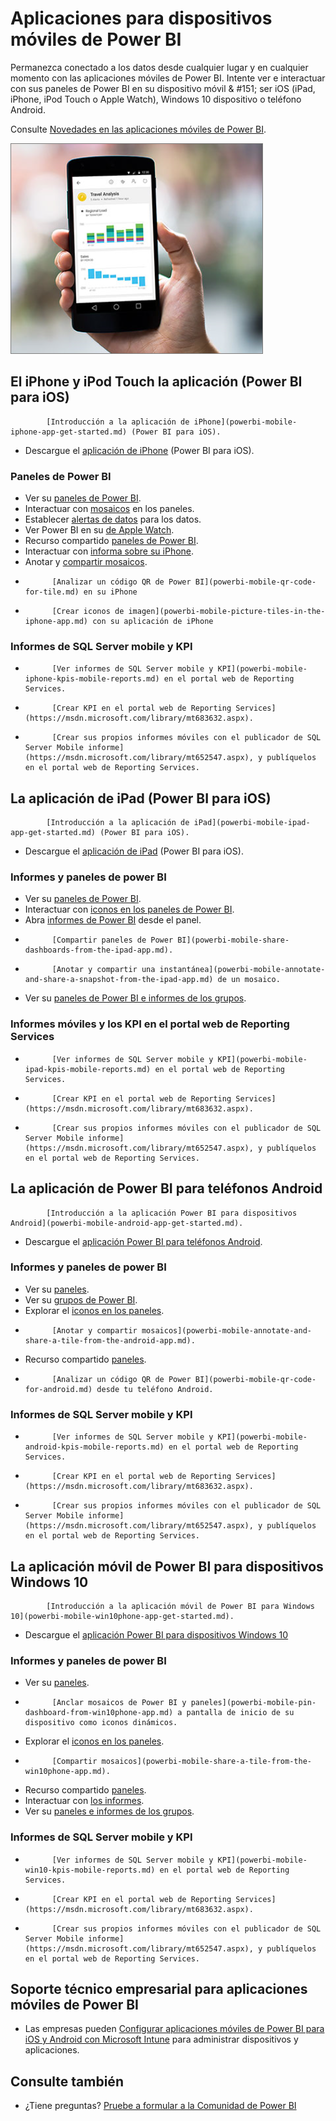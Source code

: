 <properties
   pageTitle="Aplicaciones para dispositivos móviles de Power BI"
   description="El mantener aplicaciones móviles de Power BI conectado a los datos en cualquier lugar, en cualquier momento. Ver informes y paneles de Power BI en tu dispositivo móvil. "
   services="powerbi"
   documentationCenter=""
   authors="maggiesMSFT"
   manager="mblythe"
   backup=""
   editor=""
   tags=""
   qualityFocus="no"
   qualityDate=""/>

<tags
   ms.service="powerbi"
   ms.devlang="NA"
   ms.topic="get-started-article"
   ms.tgt_pltfrm="NA"
   ms.workload="powerbi"
   ms.date="09/26/2016"
   ms.author="maggies"/>

# Aplicaciones para dispositivos móviles de Power BI  

Permanezca conectado a los datos desde cualquier lugar y en cualquier momento con las aplicaciones móviles de Power BI. Intente ver e interactuar con sus paneles de Power BI en su dispositivo móvil & #151; ser iOS (iPad, iPhone, iPod Touch o Apple Watch), Windows 10 dispositivo o teléfono Android.

Consulte [Novedades en las aplicaciones móviles de Power BI](powerbi-mobile-whats-new-in-the-mobile-apps.md).

![](media/powerbi-powerbi-apps-for-mobile-devices/pbi_phone_photo_crop2.png)


## El iPhone y iPod Touch la aplicación (Power BI para iOS)

            [Introducción a la aplicación de iPhone](powerbi-mobile-iphone-app-get-started.md) (Power BI para iOS).

-   Descargue el [aplicación de iPhone](http://go.microsoft.com/fwlink/?LinkId=522062) (Power BI para iOS).

### Paneles de Power BI

-   Ver su [paneles de Power BI](powerbi-mobile-dashboards-in-the-iphone-app.md).
-   Interactuar con [mosaicos](powerbi-mobile-tiles-in-the-iphone-app.md) en los paneles.
-   Establecer [alertas de datos](powerbi-mobile-set-data-alerts-in-the-iphone-app.md) para los datos.
-   Ver Power BI en su [de Apple Watch](powerbi-mobile-apple-watch.md).
-   Recurso compartido [paneles de Power BI](powerbi-mobile-share-a-dashboard-from-the-iphone-app.md).
-   Interactuar con [informa sobre su iPhone](powerbi-mobile-reports-in-the-iphone-app.md).
-   Anotar y [compartir mosaicos](powerbi-mobile-annotate-and-share-a-tile-from-the-iphone-app.md).
-   
            [Analizar un código QR de Power BI](powerbi-mobile-qr-code-for-tile.md) en su iPhone
-   
            [Crear iconos de imagen](powerbi-mobile-picture-tiles-in-the-iphone-app.md) con su aplicación de iPhone

### Informes de SQL Server mobile y KPI

- 
            [Ver informes de SQL Server mobile y KPI](powerbi-mobile-iphone-kpis-mobile-reports.md) en el portal web de Reporting Services.
- 
            [Crear KPI en el portal web de Reporting Services](https://msdn.microsoft.com/library/mt683632.aspx).
- 
            [Crear sus propios informes móviles con el publicador de SQL Server Mobile informe](https://msdn.microsoft.com/library/mt652547.aspx), y publíquelos en el portal web de Reporting Services.

## La aplicación de iPad (Power BI para iOS)

            [Introducción a la aplicación de iPad](powerbi-mobile-ipad-app-get-started.md) (Power BI para iOS).

-   Descargue el [aplicación de iPad](http://go.microsoft.com/fwlink/?LinkId=522062) (Power BI para iOS).

### Informes y paneles de power BI

-   Ver su [paneles de Power BI](powerbi-mobile-dashboards-on-the-ipad-app.md).
-   Interactuar con [iconos en los paneles de Power BI](powerbi-mobile-tiles-in-the-ipad-app.md).
-   Abra [informes de Power BI](powerbi-mobile-reports-on-the-ipad-app.md) desde el panel.
-   
            [Compartir paneles de Power BI](powerbi-mobile-share-dashboards-from-the-ipad-app.md).
-   
            [Anotar y compartir una instantánea](powerbi-mobile-annotate-and-share-a-snapshot-from-the-ipad-app.md) de un mosaico.
-   Ver su [paneles de Power BI e informes de los grupos](powerbi-service-mobile-groups-in-the-ipad-app.md).

### Informes móviles y los KPI en el portal web de Reporting Services

- 
            [Ver informes de SQL Server mobile y KPI](powerbi-mobile-ipad-kpis-mobile-reports.md) en el portal web de Reporting Services.
- 
            [Crear KPI en el portal web de Reporting Services](https://msdn.microsoft.com/library/mt683632.aspx).
- 
            [Crear sus propios informes móviles con el publicador de SQL Server Mobile informe](https://msdn.microsoft.com/library/mt652547.aspx), y publíquelos en el portal web de Reporting Services.

## La aplicación de Power BI para teléfonos Android

            [Introducción a la aplicación Power BI para dispositivos Android](powerbi-mobile-android-app-get-started.md).

-   Descargue el [aplicación Power BI para teléfonos Android](http://go.microsoft.com/fwlink/?LinkID=544867).

### Informes y paneles de power BI

-   Ver su [paneles](powerbi-mobile-dashboards-in-the-android-app.md).
-   Ver su [grupos de Power BI](powerbi-mobile-groups-in-the-android-app.md).
-   Explorar el [iconos en los paneles](powerbi-mobile-tiles-in-the-android-app.md).
-   
            [Anotar y compartir mosaicos](powerbi-mobile-annotate-and-share-a-tile-from-the-android-app.md).
-   Recurso compartido [paneles](powerbi-mobile-share-a-dashboard-from-the-android-app.md).
-   
            [Analizar un código QR de Power BI](powerbi-mobile-qr-code-for-android.md) desde tu teléfono Android.

### Informes de SQL Server mobile y KPI

- 
            [Ver informes de SQL Server mobile y KPI](powerbi-mobile-android-kpis-mobile-reports.md) en el portal web de Reporting Services.
- 
            [Crear KPI en el portal web de Reporting Services](https://msdn.microsoft.com/library/mt683632.aspx).
- 
            [Crear sus propios informes móviles con el publicador de SQL Server Mobile informe](https://msdn.microsoft.com/library/mt652547.aspx), y publíquelos en el portal web de Reporting Services.

## La aplicación móvil de Power BI para dispositivos Windows 10

            [Introducción a la aplicación móvil de Power BI para Windows 10](powerbi-mobile-win10phone-app-get-started.md).

-   Descargue el [aplicación Power BI para dispositivos Windows 10](http://go.microsoft.com/fwlink/?LinkId=526478)

### Informes y paneles de power BI

-   Ver su [paneles](powerbi-mobile-dashboards-in-the-win10phone-app.md).
-   
            [Anclar mosaicos de Power BI y paneles](powerbi-mobile-pin-dashboard-from-win10phone-app.md) a pantalla de inicio de su dispositivo como iconos dinámicos.
-   Explorar el [iconos en los paneles](powerbi-mobile-tiles-in-the-win10phone-app.md).
-   
            [Compartir mosaicos](powerbi-mobile-share-a-tile-from-the-win10phone-app.md).
-   Recurso compartido [paneles](powerbi-mobile-share-a-dashboard-from-the-win10phone-app.md).
-   Interactuar con [los informes](powerbi-mobile-reports-in-the-windows-app.md).
-   Ver su [paneles e informes de los grupos](powerbi-mobile-groups-in-the-win10phone-app.md).

### Informes de SQL Server mobile y KPI

- 
            [Ver informes de SQL Server mobile y KPI](powerbi-mobile-win10-kpis-mobile-reports.md) en el portal web de Reporting Services.
- 
            [Crear KPI en el portal web de Reporting Services](https://msdn.microsoft.com/library/mt683632.aspx).
- 
            [Crear sus propios informes móviles con el publicador de SQL Server Mobile informe](https://msdn.microsoft.com/library/mt652547.aspx), y publíquelos en el portal web de Reporting Services.


## Soporte técnico empresarial para aplicaciones móviles de Power BI

-  Las empresas pueden [Configurar aplicaciones móviles de Power BI para iOS y Android con Microsoft Intune](powerbi-admin-mobile-intune.md) para administrar dispositivos y aplicaciones.

## Consulte también

- ¿Tiene preguntas? [Pruebe a formular a la Comunidad de Power BI](http://community.powerbi.com/)

